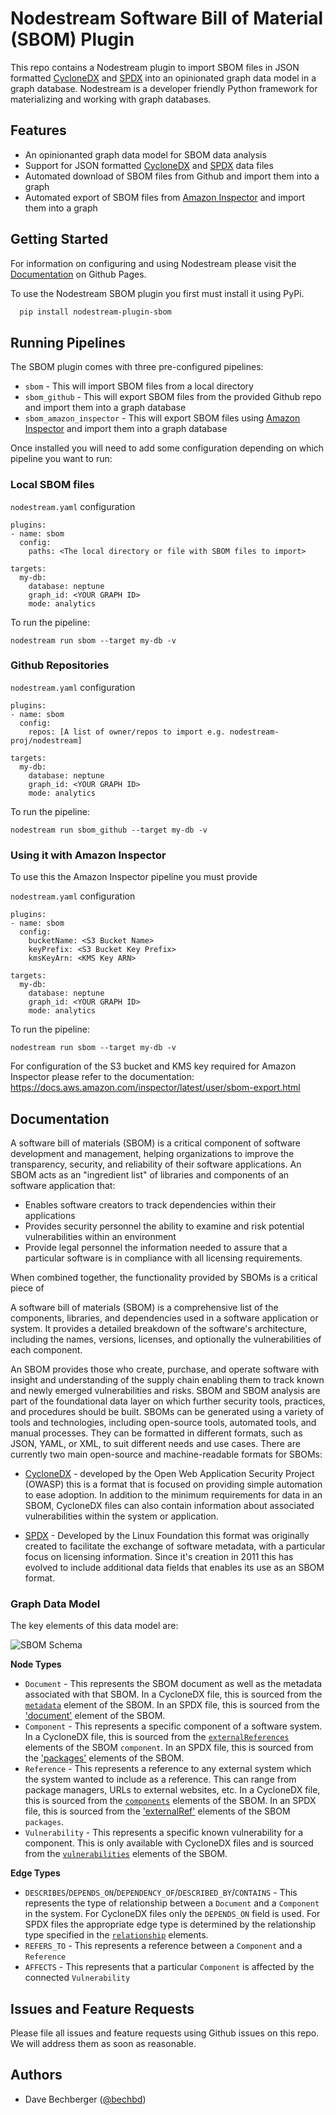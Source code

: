 # Nodestream Software Bill of Material (SBOM) Plugin

This repo contains a Nodestream plugin to import SBOM files in JSON formatted [CycloneDX](https://cyclonedx.org/) and [SPDX](https://spdx.dev/) into an opinionated graph data model in a graph database. Nodestream is a developer friendly Python framework for materializing and working with graph databases.

## Features

- An opinionanted graph data model for SBOM data analysis
- Support for JSON formatted [CycloneDX](https://cyclonedx.org/) and [SPDX](https://spdx.dev/) data files
- Automated download of SBOM files from Github and import them into a graph
- Automated export of SBOM files from [Amazon Inspector](https://aws.amazon.com/inspector/) and import them into a graph

## Getting Started

For information on configuring and using Nodestream please visit the [Documentation](https://nodestream-proj.github.io/nodestream) on Github Pages.

To use the Nodestream SBOM plugin you first must install it using PyPi.

```bash
  pip install nodestream-plugin-sbom
```

## Running Pipelines

The SBOM plugin comes with three pre-configured pipelines:

- `sbom` - This will import SBOM files from a local directory
- `sbom_github` - This will export SBOM files from the provided Github repo and import them into a graph database
- `sbom_amazon_inspector` - This will export SBOM files using [Amazon Inspector](https://aws.amazon.com/inspector/) and import them into a graph database

Once installed you will need to add some configuration depending on which pipeline you want to run:

### Local SBOM files

`nodestream.yaml` configuration

```
plugins:
- name: sbom
  config:
    paths: <The local directory or file with SBOM files to import>

targets:
  my-db:
    database: neptune
    graph_id: <YOUR GRAPH ID>
    mode: analytics
```

To run the pipeline:

```
nodestream run sbom --target my-db -v
```

### Github Repositories

`nodestream.yaml` configuration

```
plugins:
- name: sbom
  config:
    repos: [A list of owner/repos to import e.g. nodestream-proj/nodestream]

targets:
  my-db:
    database: neptune
    graph_id: <YOUR GRAPH ID>
    mode: analytics
```

To run the pipeline:

```
nodestream run sbom_github --target my-db -v
```

### Using it with Amazon Inspector

To use this the Amazon Inspector pipeline you must provide

`nodestream.yaml` configuration

```
plugins:
- name: sbom
  config:
    bucketName: <S3 Bucket Name>
    keyPrefix: <S3 Bucket Key Prefix>
    kmsKeyArn: <KMS Key ARN>

targets:
  my-db:
    database: neptune
    graph_id: <YOUR GRAPH ID>
    mode: analytics
```

To run the pipeline:

```
nodestream run sbom --target my-db -v
```

For configuration of the S3 bucket and KMS key required for Amazon Inspector please refer to the documentation:
https://docs.aws.amazon.com/inspector/latest/user/sbom-export.html

## Documentation

A software bill of materials (SBOM) is a critical component of software development and management, helping organizations to improve the transparency, security, and reliability of their software applications. An SBOM acts as an "ingredient list" of libraries and components of an software application that:

- Enables software creators to track dependencies within their applications
- Provides security personnel the ability to examine and risk potential vulnerabilities within an environment
- Provide legal personnel the information needed to assure that a particular software is in compliance with all licensing requirements.

When combined together, the functionality provided by SBOMs is a critical piece of

A software bill of materials (SBOM) is a comprehensive list of the components, libraries, and dependencies used in a software application or system. It provides a detailed breakdown of the software's architecture, including the names, versions, licenses, and optionally the vulnerabilities of each component.

An SBOM provides those who create, purchase, and operate software with insight and understanding of the supply chain enabling them to track known and newly emerged vulnerabilities and risks. SBOM and SBOM analysis are part of the foundational data layer on which further security
tools, practices, and procedures should be built. SBOMs can be generated using a variety of tools and technologies, including open-source tools, automated tools, and manual processes. They can be formatted in different formats, such as JSON, YAML, or XML, to suit different needs and use cases. There are currently two main open-source and machine-readable formats for SBOMs:

- [CycloneDX](https://cyclonedx.org/) - developed by the Open Web Application Security Project (OWASP) this is a format that is focused on providing simple automation to ease adoption. In addition to the minimum requirements for data in an SBOM, CycloneDX files can also contain information about associated vulnerabilities within the system or application.

- [SPDX](https://spdx.dev/) - Developed by the Linux Foundation this format was originally created to facilitate the exchange of software metadata, with a particular focus on licensing information. Since it's creation in 2011 this has evolved to include additional data fields that enables its use as an SBOM format.

### Graph Data Model

The key elements of this data model are:

![SBOM Schema](./img/SBOM%20Schema.png "SBOM Schema")

**Node Types**

- `Document` - This represents the SBOM document as well as the metadata associated with that SBOM. In a CycloneDX file, this is sourced from the [`metadata`](https://cyclonedx.org/guides/sbom/object-model/#metadata) element of the SBOM. In an SPDX file, this is sourced from the ['document'](https://spdx.github.io/spdx-spec/v2.3/document-creation-information/) element of the SBOM.
- `Component` - This represents a specific component of a software system. In a CycloneDX file, this is sourced from the [`externalReferences`](https://cyclonedx.org/guides/sbom/object-model/#components) elements of the SBOM `component`. In an SPDX file, this is sourced from the ['packages'](https://spdx.github.io/spdx-spec/v2.3/package-information/) elements of the SBOM.
- `Reference` - This represents a reference to any external system which the system wanted to include as a reference. This can range from package managers, URLs to external websites, etc. In a CycloneDX file, this is sourced from the [`components`](https://cyclonedx.org/guides/sbom/object-model/#components) elements of the SBOM. In an SPDX file, this is sourced from the ['externalRef'](https://spdx.github.io/spdx-spec/v2.3/package-information/#721-external-reference-field) elements of the SBOM `packages`.
- `Vulnerability` - This represents a specific known vulnerability for a component. This is only available with CycloneDX files and is sourced from the [`vulnerabilities`](https://cyclonedx.org/guides/sbom/object-model/#vulnerabilities) elements of the SBOM.

**Edge Types**

- `DESCRIBES`/`DEPENDS_ON`/`DEPENDENCY_OF`/`DESCRIBED_BY`/`CONTAINS` - This represents the type of relationship between a `Document` and a `Component` in the system. For CycloneDX files only the `DEPENDS_ON` field is used. For SPDX files the appropriate edge type is determined by the relationship type specified in the [`relationship`](https://spdx.github.io/spdx-spec/v2.3/relationships-between-SPDX-elements/) elements.
- `REFERS_TO` - This represents a reference between a `Component` and a `Reference`
- `AFFECTS` - This represents that a particular `Component` is affected by the connected `Vulnerability`

## Issues and Feature Requests

Please file all issues and feature requests using Github issues on this repo. We will address them as soon as reasonable.

## Authors

- Dave Bechberger ([@bechbd](https://www.github.com/bechbd))
